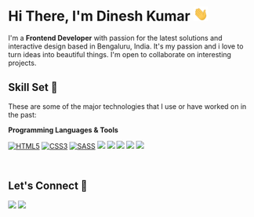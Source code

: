 
<h1>Hi There, I'm Dinesh Kumar <img  src="https://raw.githubusercontent.com/ABSphreak/ABSphreak/master/gifs/Hi.gif" width="30px"></h1>

I'm a **Frontend Developer** with passion for the latest solutions and interactive design based in Bengaluru, India. It's my passion and i love to turn ideas into beautiful things. I'm open to collaborate on interesting projects.

## Skill Set :muscle:

These are some of the major technologies that I use or have worked on in the past:

**Programming Languages & Tools**

<a href="#"><img src="https://cdn1.iconfinder.com/data/icons/logotypes/32/badge-html-5-128.png" width="60" alt="HTML5"></a>
<a href="#"><img src="https://cdn4.iconfinder.com/data/icons/social-media-logos-6/512/121-css3-128.png" width="60" alt="CSS3"></a>
<a href="#"><img src="https://cdn4.iconfinder.com/data/icons/logos-and-brands/512/288_Sass_logo-512.png" width="60" alt="SASS"></a>
<a href="#"><img src="https://www.dineshkumar.io/static/img/skills/bootstrap.png" width="60"></a>
<a href="#"><img src="https://www.dineshkumar.io/static/img/skills/js.jpg" width="60"></a>
<a href="#"><img src="https://cdn0.iconfinder.com/data/icons/logos-brands-in-colors/128/react-512.png" width="60"></a>
<a href="#"><img src="https://www.dineshkumar.io/static/img/skills/vue.png" width="60"></a>
<a href="#"><img src="https://cdn0.iconfinder.com/data/icons/long-shadow-web-icons/512/jquery-512.png" width="60"></a>



<br>

## Let's Connect :handshake:

<a href="https://www.linkedin.com/in/dineshk8/"><img src="https://cdn2.iconfinder.com/data/icons/social-media-2285/512/1_Linkedin_unofficial_colored_svg-128.png" width="40"></a>
<a href="https://www.linkedin.com/in/dineshk8/"><img src="https://cdn2.iconfinder.com/data/icons/social-media-2285/512/1_Linkedin_unofficial_colored_svg-128.png" width="40"></a>


